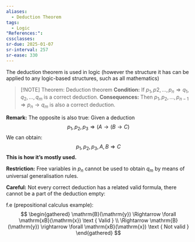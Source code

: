 ```yaml
---
aliases:
  - Deduction Theorem
tags:
  - Logic
"References:": 
cssclasses: 
sr-due: 2025-01-07
sr-interval: 257
sr-ease: 330
---
```

The deduction theorem is used in logic (however the structure it has can be applied to any logic-based structures, such as all mathematics)

> [!NOTE] Theorem: Deduction theorem
> **Condition:**
> If $p_1,p2,…,p_n \Rightarrow q_1,q_2,…,q_m$ is a correct deduction. 
> **Consequences:**
> Then $p_1,p_2,…,p_{n-1} \Rightarrow p_n \rightarrow q_m$ is also a correct deduction. 

**Remark:**
The opposite is also true: Given a deduction
$$
	p_1,p_2,p_3 \Rightarrow (A\rightarrow (B \rightarrow C)
$$
We can obtain: 
$$
p_1, p_2, p_3, A, B \Rightarrow C
$$
**This is how it’s mostly used.**

**Restriction:**
Free variables in $p_n$ cannot be used to obtain $q_m$ by means of universal generalisation rules. 

**Careful:**
Not every correct deduction has a related valid formula, there cannot be a part of the deduction empty:

f.e (prepositional calculus example):
	$$
	\begin{gathered}
	\mathrm{B}(\mathrm{y}) \Rightarrow \forall \mathrm{xB}(\mathrm{x}) \text { Valid } \\
	\Rightarrow \mathrm{B}(\mathrm{y}) \rightarrow \forall \mathrm{xB}(\mathrm{x}) \text { Not valid }
	\end{gathered}
	$$
